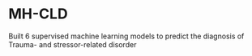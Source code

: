 # MH-CLD
Built 6 supervised machine learning models to predict the diagnosis of Trauma- and stressor-related disorder 
